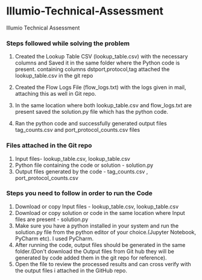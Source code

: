 # Illumio-Technical-Assessment
Illumio Technical Assessment  
### Steps followed while solving the problem #####

1. Created the Lookup Table CSV (lookup_table.csv) with the necessary columns and Saved it in the same folder where the Python code is present.
containing columns dstport,protocol,tag attached the lookup_table.csv in the git repo


2. Created the Flow Logs File (flow_logs.txt) with the logs given in mail, attaching this as well in Git repo.

3. In the same location where both lookup_table.csv and flow_logs.txt are present saved the solution.py file which has the python code.

4. Ran the python code and successfully generated output files tag_counts.csv and port_protocol_counts.csv files


### Files attached in the Git repo ####

1. Input files-  lookup_table.csv, lookup_table.csv 
2. Python file containing the code or solution - solution.py
3. Output files generated by the code - tag_counts.csv , port_protocol_counts.csv

### Steps you need to follow in order to run the Code ####

1. Download or copy Input files - lookup_table.csv, lookup_table.csv
2. Download or copy solution or code in the same location where Input files are present - solution.py
3. Make sure you have a python installed in your system and run the solution.py file from the python editor of your choice.(Jupyter Notebook, PyCharm etc). I used PyCharm.
4. After running the code,  output files should be generated in the same folder.(Don't download the Output files from Git hub they will be generated by code added them in the git repo for reference).
5. Open the file to review the processed results and can cross verify with the output files i attached in the GitHub repo.

